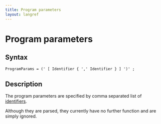 ```yaml
---
title: Program parameters
layout: langref
---
```

# Program parameters

## Syntax

```
ProgramParams = (' [ Identifier { ',' Identifier } ] ')' ;
```

## Description

The program parameters are specified by comma separated
list of [identifiers](identifier).

Although they are parsed, they currently have no
further function and are simply ignored.